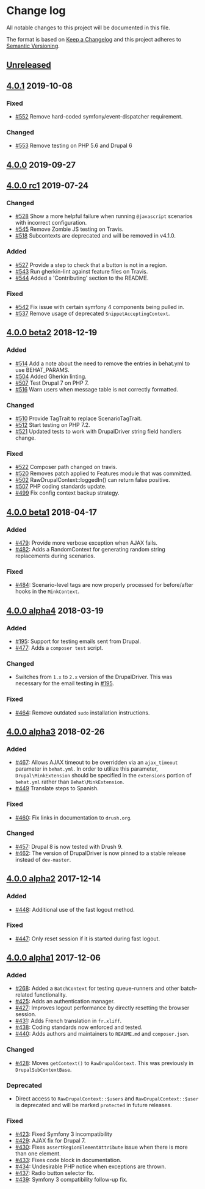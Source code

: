 # Change log

All notable changes to this project will be documented in this file.

The format is based on [Keep a Changelog](http://keepachangelog.com/)
and this project adheres to [Semantic Versioning](http://semver.org/).

## [Unreleased]
## [4.0.1] 2019-10-08
### Fixed
  * [#552](https://github.com/jhedstrom/drupalextension/issue/552) Remove hard-coded symfony/event-dispatcher requirement.
### Changed
  * [#553](https://github.com/jhedstrom/drupalextension/pull/553) Remove testing on PHP 5.6 and Drupal 6
## [4.0.0] 2019-09-27
## [4.0.0 rc1] 2019-07-24
### Changed
  * [#528](https://github.com/jhedstrom/drupalextension/pull/528) Show a more helpful failure when running `@javascript`
    scenarios with incorrect configuration.
  * [#545](https://github.com/jhedstrom/drupalextension/issue/545) Remove Zombie JS testing on Travis.  
  * [#518](https://github.com/jhedstrom/drupalextension/issue/518) Subcontexts are deprecated and will be removed in v4.1.0.
### Added
  * [#527](https://github.com/jhedstrom/drupalextension/pull/527) Provide a step to check that a button is not in a region.
  * [#543](https://github.com/jhedstrom/drupalextension/issue/543) Run gherkin-lint against feature files on Travis.
  * [#544](https://github.com/jhedstrom/drupalextension/issue/544) Added a 'Contributing' section to the README.
### Fixed
  * [#542](https://github.com/jhedstrom/drupalextension/pull/542) Fix issue with certain symfony 4 components being pulled in.
  * [#537](https://github.com/jhedstrom/drupalextension/pull/537) Remove usage of deprecated `SnippetAcceptingContext`.

## [4.0.0 beta2] 2018-12-19
### Added
  * [#514](https://github.com/jhedstrom/drupalextension/pull/514) Add a note about the need to remove the entries in behat.yml to use BEHAT_PARAMS.
  * [#504](https://github.com/jhedstrom/drupalextension/issues/504) Added Gherkin linting.
  * [#507](https://github.com/jhedstrom/drupalextension/pull/511) Test Drupal 7 on PHP 7.
  * [#516](https://github.com/jhedstrom/drupalextension/pull/516) Warn users when message table is not correctly formatted.
### Changed
  * [#510](https://github.com/jhedstrom/drupalextension/pull/510) Provide TagTrait to replace ScenarioTagTrait.
  * [#512](https://github.com/jhedstrom/drupalextension/pull/512) Start testing on PHP 7.2.
  * [#521](https://github.com/jhedstrom/drupalextension/pull/521) Updated tests to work with DrupalDriver string field handlers change.
### Fixed
  * [#522](https://github.com/jhedstrom/drupalextension/pull/522) Composer path changed on travis.
  * [#520](https://github.com/jhedstrom/drupalextension/pull/520) Removes patch applied to Features module that was committed.
  * [#502](https://github.com/jhedstrom/drupalextension/pull/502) RawDrupalContext::loggedIn() can return false positive.
  * [#507](https://github.com/jhedstrom/drupalextension/issues/507) PHP coding standards update.
  * [#499](https://github.com/jhedstrom/drupalextension/pull/499) Fix config context backup strategy.
## [4.0.0 beta1] 2018-04-17
### Added
  * [#479](https://github.com/jhedstrom/drupalextension/issues/479): Provide more verbose exception when AJAX fails.
  * [#482](https://github.com/jhedstrom/drupalextension/pull/481): Adds a RandomContext for generating random string
    replacements during scenarios.
### Fixed
  * [#484](https://github.com/jhedstrom/drupalextension/pull/484): Scenario-level tags are now properly processed for
    before/after hooks in the `MinkContext`.
## [4.0.0 alpha4] 2018-03-19
### Added
  * [#195](https://github.com/jhedstrom/drupalextension/issues/195): Support for testing emails sent from Drupal.
  * [#477](https://github.com/jhedstrom/drupalextension/pull/477): Adds a `composer test` script.
### Changed
  * Switches from `1.x` to `2.x` version of the DrupalDriver. This was necessary for the email testing in
    [#195](https://github.com/jhedstrom/drupalextension/issues/195).
### Fixed
  * [#464](https://github.com/jhedstrom/drupalextension/pull/464): Remove outdated `sudo` installation instructions.

## [4.0.0 alpha3] 2018-02-26
### Added
  * [#467](https://github.com/jhedstrom/drupalextension/pull/467): Allows
     AJAX timeout to be overridden via an `ajax_timeout` parameter in `behat.yml`.
     In order to utilize this parameter, `Drupal\MinkExtension` should be specified
     in the `extensions` portion of `behat.yml` rather than `Behat\MinkExtension`.
  * [#449](https://github.com/jhedstrom/drupalextension/pull/449) Translate steps to Spanish.

### Fixed
  * [#460](https://github.com/jhedstrom/drupalextension/pull/460): Fix links in documentation to `drush.org`.  

### Changed
  * [#457](https://github.com/jhedstrom/drupalextension/pull/457): Drupal 8 is now tested with Drush 9.
  * [#462](https://github.com/jhedstrom/drupalextension/pull/462): The version of DrupalDriver is now pinned to a stable
    release instead of `dev-master`.

## [4.0.0 alpha2] 2017-12-14
### Added
  * [#448](https://github.com/jhedstrom/drupalextension/pull/448): Additional use of the fast logout method.
### Fixed
  * [#447](https://github.com/jhedstrom/drupalextension/pull/447): Only reset session if it is started during fast
    logout.

## [4.0.0 alpha1] 2017-12-06
### Added
  * [#268](https://github.com/jhedstrom/drupalextension/pull/268): Added a `BatchContext` for testing queue-runners and
    other batch-related functionality.
  * [#425](https://github.com/jhedstrom/drupalextension/pull/425): Adds an authentication manager.
  * [#427](https://github.com/jhedstrom/drupalextension/pull/427): Improves logout performance by directly resetting the
    browser session.
  * [#431](https://github.com/jhedstrom/drupalextension/pull/431): Adds French translation in `fr.xliff`.
  * [#438](https://github.com/jhedstrom/drupalextension/pull/438): Coding standards now enforced and tested.
  * [#440](https://github.com/jhedstrom/drupalextension/pull/440): Adds authors and maintainers to `README.md` and
    `composer.json`.

### Changed
  * [#428](https://github.com/jhedstrom/drupalextension/pull/428): Moves `getContext()` to `RawDrupalContext`.
    This was previously in `DrupalSubContextBase`.

### Deprecated
  * Direct access to `RawDrupalContext::$users` and `RawDrupalContext::$user` is deprecated and
    will be marked `protected` in future releases.

### Fixed
  * [#423](https://github.com/jhedstrom/drupalextension/issues/423): Fixed Symfony 3 incompatibility
  * [#429](https://github.com/jhedstrom/drupalextension/pull/429): AJAX fix for Drupal 7.
  * [#430](https://github.com/jhedstrom/drupalextension/pull/430): Fixes `assertRegionElementAttribute` issue when there
    is more than one element.
  * [#433](https://github.com/jhedstrom/drupalextension/pull/433): Fixes code block in documentation.
  * [#434](https://github.com/jhedstrom/drupalextension/pull/434): Undesirable PHP notice when exceptions are thrown.
  * [#437](https://github.com/jhedstrom/drupalextension/pull/437): Radio button selector fix.
  * [#439](https://github.com/jhedstrom/drupalextension/pull/439): Symfony 3 compatibility follow-up fix.

[Unreleased]: https://github.com/jhedstrom/drupalextension/compare/v4.0.1...HEAD
[4.0.1]: https://github.com/jhedstrom/drupalextension/compare/v4.0.0...v4.0.1
[4.0.0]: https://github.com/jhedstrom/drupalextension/compare/v4.0.0rc1...v4.0.0
[4.0.0 rc1]: https://github.com/jhedstrom/drupalextension/compare/v4.0.0beta2...v4.0.0rc1
[4.0.0 beta2]: https://github.com/jhedstrom/drupalextension/compare/v4.0.0beta1...v4.0.0beta2
[4.0.0 beta1]: https://github.com/jhedstrom/drupalextension/compare/v4.0.0alpha4...v4.0.0beta1
[4.0.0 alpha4]:https://github.com/jhedstrom/drupalextension/compare/v4.0.0alpha3...v4.0.0alpha4
[4.0.0 alpha3]:https://github.com/jhedstrom/drupalextension/compare/v4.0.0alpha2...v4.0.0alpha3
[4.0.0 alpha2]:https://github.com/jhedstrom/drupalextension/compare/v4.0.0alpha1...v4.0.0alpha2
[4.0.0 alpha1]:https://github.com/jhedstrom/drupalextension/compare/v3.4.0...v4.0.0alpha1
